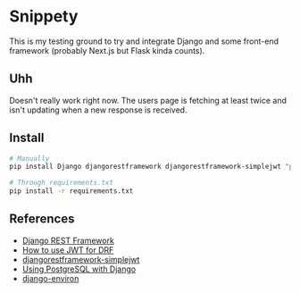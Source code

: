 # Snippety

This is my testing ground to try and integrate Django and some front-end framework (probably Next.js but Flask kinda counts).

## Uhh

Doesn't really work right now. The users page is fetching at least twice and isn't updating when
a new response is received.

## Install

```bash
# Manually
pip install Django djangorestframework djangorestframework-simplejwt "psycopg[binary,pool]"

# Through requirements.txt
pip install -r requirements.txt
```

## References

- [Django REST Framework](https://www.django-rest-framework.org/)
- [How to use JWT for DRF](https://www.freecodecamp.org/news/how-to-use-jwt-and-django-rest-framework-to-get-tokens/)
- [djangorestframework-simplejwt](https://github.com/jazzband/djangorestframework-simplejwt)
- [Using PostgreSQL with Django](https://djangocentral.com/using-postgresql-with-django/)
- [django-environ](https://github.com/joke2k/django-environ)
